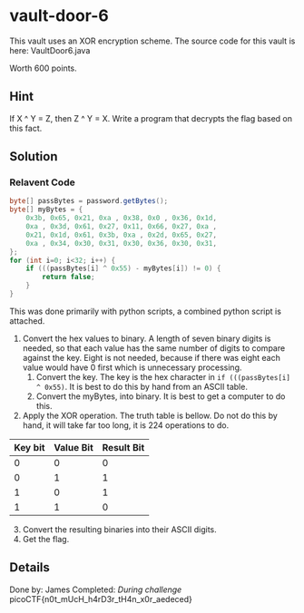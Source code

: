 # vault-door-6
This vault uses an XOR encryption scheme. The source code for this vault is here: VaultDoor6.java

Worth 600 points.

## Hint
If X ^ Y = Z, then Z ^ Y = X. Write a program that decrypts the flag based on this fact.

## Solution
### Relavent Code
```java
byte[] passBytes = password.getBytes();
byte[] myBytes = {
    0x3b, 0x65, 0x21, 0xa , 0x38, 0x0 , 0x36, 0x1d,
    0xa , 0x3d, 0x61, 0x27, 0x11, 0x66, 0x27, 0xa ,
    0x21, 0x1d, 0x61, 0x3b, 0xa , 0x2d, 0x65, 0x27,
    0xa , 0x34, 0x30, 0x31, 0x30, 0x36, 0x30, 0x31,
};
for (int i=0; i<32; i++) {
    if (((passBytes[i] ^ 0x55) - myBytes[i]) != 0) {
        return false;
    }
}
```
This was done primarily with python scripts, a combined python script is attached.

1. Convert the hex values to binary. A length of seven binary digits is needed, so that each value has the same number of digits to compare against the key. Eight is not needed, because if there was eight each value would have 0 first which is unnecessary processing. 
	1. Convert the key. The key is the hex character in `if (((passBytes[i] ^ 0x55)`. It is best to do this by hand from an ASCII table.
	2. Convert the myBytes, into binary. It is best to get a computer to do this. 
2. Apply the XOR operation. The truth table is bellow. Do not do this by hand, it will take far too long, it is 224 operations to do.

| Key bit  | Value Bit | Result Bit |
| -------- | --------- | ---------- |
| 0 | 0 | 0 |
| 0 | 1 | 1 |
| 1 | 0 | 1 |
| 1 | 1 | 0 |

3. Convert the resulting binaries into their ASCII digits.
4. Get the flag.


## Details
Done by: James
Completed: *During challenge*
picoCTF{n0t_mUcH_h4rD3r_tH4n_x0r_aedeced}
